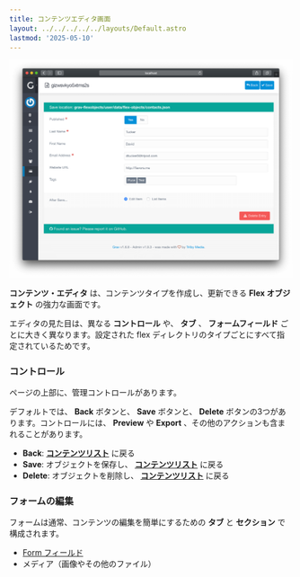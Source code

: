 ```yaml
---
title: コンテンツエディタ画面
layout: ../../../../../layouts/Default.astro
lastmod: '2025-05-10'
---
```

![Edit View](flex-objects-edit.png)

**コンテンツ・エディタ** は、コンテンツタイプを作成し、更新できる **Flex オブジェクト** の強力な画面です。

エディタの見た目は、異なる **コントロール** や、 **タブ** 、 **フォームフィールド** ごとに大きく異なります。設定された flex ディレクトリのタイプごとにすべて指定されているためです。

<h3 id="controls">コントロール</h3>

ページの上部に、管理コントロールがあります。

デフォルトでは、 **Back** ボタンと、 **Save** ボタンと、 **Delete** ボタンの3つがあります。コントロールには、 **Preview** や **Export** 、その他のアクションも含まれることがあります。

- **Back**: **[コンテンツリスト](../01.views-list/)** に戻る
- **Save**: オブジェクトを保存し、 **[コンテンツリスト](../01.views-list/)** に戻る
- **Delete**: オブジェクトを削除し、 **[コンテンツリスト](../01.views-list/)** に戻る

<h3 id="edit-form">フォームの編集</h3>

フォームは通常、コンテンツの編集を簡単にするための **タブ** と **セクション** で構成されます。

- [Form フィールド](../../../../06.forms/01.blueprints/01.fields-available/)
- メディア（画像やその他のファイル）


